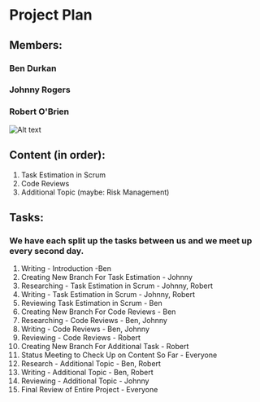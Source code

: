 # Project Plan

## Members:
### Ben Durkan
### Johnny Rogers
### Robert O'Brien

![Alt text](https://t4.ftcdn.net/jpg/03/54/00/91/360_F_354009182_Cc6DzlgU402u1bXAGyvXAbmp5EgYAV9D.jpg "Teamwork Image")

## Content (in order):
1. Task Estimation in Scrum
2. Code Reviews
3. Additional Topic (maybe: Risk Management)

## Tasks:

### We have each split up the tasks between us and we meet up every second day.

1. Writing - Introduction -Ben
2. Creating New Branch For Task Estimation - Johnny
3. Researching - Task Estimation in Scrum - Johnny, Robert
4. Writing - Task Estimation in Scrum - Johnny, Robert
5. Reviewing Task Estimation in Scrum - Ben
6. Creating New Branch For Code Reviews - Ben
7. Researching - Code Reviews - Ben, Johnny
8. Writing - Code Reviews - Ben, Johnny
9. Reviewing - Code Reviews - Robert
10. Creating New Branch For Additional Task - Robert
11. Status Meeting to Check Up on Content So Far - Everyone
12. Research - Additional Topic - Ben, Robert
13. Writing - Additional Topic - Ben, Robert
14. Reviewing - Additional Topic - Johnny
15. Final Review of Entire Project - Everyone